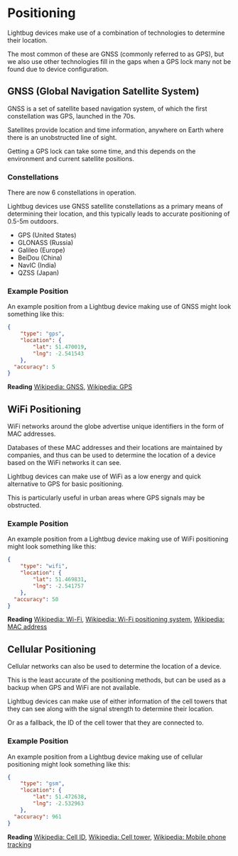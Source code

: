 # Positioning

Lightbug devices make use of a combination of technologies to determine their location.

The most common of these are GNSS (commonly referred to as GPS), but we also use other technologies fill in the gaps when a GPS lock many not be found due to device configuration.

## GNSS (Global Navigation Satellite System)

GNSS is a set of satellite based navigation system, of which the first constellation was GPS, launched in the 70s.

Satellites provide location and time information, anywhere on Earth where there is an unobstructed line of sight.

Getting a GPS lock can take some time, and this depends on the environment and current satellite positions.

### Constellations

There are now 6 constellations in operation.

Lightbug devices use GNSS satellite constellations as a primary means of determining their location, and this typically leads to accurate positioning of 0.5-5m outdoors.

- GPS (United States)
- GLONASS (Russia)
- Galileo (Europe)
- BeiDou (China)
- NavIC (India)
- QZSS (Japan)

### Example Position

An example position from a Lightbug device making use of GNSS might look something like this:

```json
{
    "type": "gps",
    "location": {
        "lat": 51.470019,
        "lng": -2.541543
    },
  "accuracy": 5
}
```

**Reading** [Wikipedia: GNSS](https://en.wikipedia.org/wiki/Global_Navigation_Satellite_System),
[Wikipedia: GPS](https://en.wikipedia.org/wiki/Global_Positioning_System)

## WiFi Positioning

WiFi networks around the globe advertise unique identifiers in the form of MAC addresses.

Databases of these MAC addresses and their locations are maintained by companies, and thus can be used to determine the location of a device based on the WiFi networks it can see.

Lightbug devices can make use of WiFi as a low energy and quick alternative to GPS for basic positioning.

This is particularly useful in urban areas where GPS signals may be obstructed.

### Example Position

An example position from a Lightbug device making use of WiFi positioning might look something like this:

```json
{
    "type": "wifi",
    "location": {
        "lat": 51.469831,
        "lng": -2.541757
    },
  "accuracy": 50
}
```

**Reading** [Wikipedia: Wi-Fi](https://en.wikipedia.org/wiki/Wi-Fi),
[Wikipedia: Wi-Fi positioning system](https://en.wikipedia.org/wiki/Wi-Fi_positioning_system),
[Wikipedia: MAC address](https://en.wikipedia.org/wiki/MAC_address)

## Cellular Positioning

Cellular networks can also be used to determine the location of a device.

This is the least accurate of the positioning methods, but can be used as a backup when GPS and WiFi are not available.

Lightbug devices can make use of either information of the cell towers that they can see along with the signal strength to determine their location.

Or as a fallback, the ID of the cell tower that they are connected to.

### Example Position

An example position from a Lightbug device making use of cellular positioning might look something like this:

```json
{
    "type": "gsm",
    "location": {
        "lat": 51.472638,
        "lng": -2.532963
    },
  "accuracy": 961
}
```

**Reading** [Wikipedia: Cell ID](https://en.wikipedia.org/wiki/Cell_ID),
[Wikipedia: Cell tower](https://en.wikipedia.org/wiki/Cell_site),
[Wikipedia: Mobile phone tracking](https://en.wikipedia.org/wiki/Mobile_phone_tracking)
